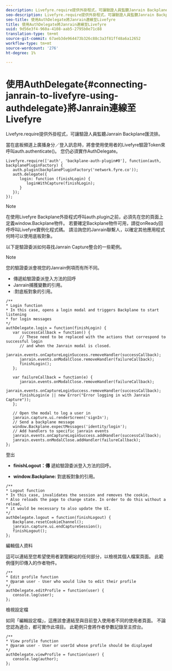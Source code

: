 ```yaml
---
description: Livefyre.require提供外掛程式，可讓驗證人員監聽Janrain Backplane匯流排。
seo-description: Livefyre.require提供外掛程式，可讓驗證人員監聽Janrain Backplane匯流排。
seo-title: 使用AuthDelegate將Janrain連線至Livefyre
title: 使用AuthDelegate將Janrain連線至Livefyre
uuid: 9d56e3f4-960a-4108-aab5-2795b0e71c88
translation-type: tm+mt
source-git-commit: 67aeb3de964473b326c88c3a3f81ff48a6a12652
workflow-type: tm+mt
source-wordcount: '276'
ht-degree: 1%

---
```



# 使用AuthDelegate{#connecting-janrain-to-livefyre-using-authdelegate}將Janrain連線至Livefyre

Livefyre.require提供外掛程式，可讓驗證人員監聽Janrain Backplane匯流排。

當在底板頻道上廣播身分／登入訊息時，將會使用使用者的Livefyre驗證Token來呼叫auth.authenticate()。 您仍必須實作AuthDelegate。

```
Livefyre.require(['auth', 'backplane-auth-plugin#0'], function(auth, backplanePluginFactory) { 
   auth.plugin(backplanePluginFactory('network.fyre.co')); 
   auth.delegate({ 
      login: function (finishLogin) { 
         loginWithCapture(finishLogin); 
      } 
   }); 
});
```

>[!NOTE]
>
>在使用Livefyre Backplane外掛程式呼叫auth.plugin之前，必須先在您的頁面上定義window.Backplane物件。 若要確定Backplane物件可用，請從onReady回呼呼叫Livefyre實例化程式碼。 請洽詢您的Janrain聯繫人，以確定其他應用程式何時可以使用底板對象。

以下是驗證委派如何尋找Janrain Capture整合的一些範例。

>[!NOTE]
>
>您的驗證委派會視您的Janrain例項而有所不同。

<!--Hannah: Mystery stray bullet found here. Please check against source. -Bob -->

* 傳遞給驗證委派登入方法的回呼
* Janrain捕獲變數的引用。
* :對底板對象的引用。

```
/** 
* Login function 
* In this case, opens a login modal and triggers Backplane to start listening 
* for login messages 
*/ 
authDelegate.login = function(finishLogin) { 
   var successCallback = function() { 
      // These need to be replaced with the actions that correspond to successful login  
      // and when the Janrain modal is closed. 
      janrain.events.onCaptureLoginSuccess.removeHandler(successCallback); 
      janrain.events.onModalClose.removeHandler(failureCallback); 
      finishLogin(); 
   }; 
  
   var failureCallback = function(e) { 
      janrain.events.onModalClose.removeHandler(failureCallback); 
      janrain.events.onCaptureLoginSuccess.removeHandler(successCallback); 
      finishLogin(e || new Error("Error logging in with Janrain Capture")); 
   }; 
  
   // Open the modal to log a user in 
   janrain.capture.ui.renderScreen('signIn'); 
   // Send a backplane message 
   window.Backplane.expectMessages('identity/login'); 
   // Add handlers to specific janrain events 
   janrain.events.onCaptureLoginSuccess.addHandler(successCallback); 
   janrain.events.onModalClose.addHandler(failureCallback); 
};
```

登出

* **finishLogout：傳** 遞給驗證委派登入方法的回呼。

* **window.Backplane:** 對底板對象的引用。

```
/** 
* Logout function 
* In this case, invalidates the session and removes the cookie. 
* Also reloads the page to change state. In order to do this without a reload, 
* it would be necessary to also update the UI. 
*/ 
authDelegate.logout = function(finishLogout) { 
   Backplane.resetCookieChannel(); 
   janrain.capture.ui.endCaptureSession(); 
   finishLogout(); 
}; 
```

編輯個人資料

這可以連結至您希望使用者瀏覽網站的任何部分，以檢視其個人檔案頁面。 此範例僅列印傳入的作者物件。

```
/** 
* Edit profile function 
* @param user - User who would like to edit their profile 
*/ 
authDelegate.editProfile = function(user) { 
   console.log(user); 
}; 
```

檢視設定檔

如同「編輯設定檔」，這應該會連結至與目前登入使用者不同的使用者頁面。 不論您認為適合，都可實作此項目。 此範例只會將作者參數記錄至主控台。

```
/** 
* View profile function 
* @param user - User or userId whose profile should be displayed 
*/ 
authDelegate.viewProfile = function(user) { 
   console.log(author); 
};
```

